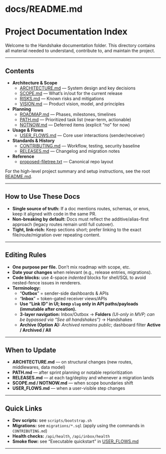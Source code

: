 # docs/README.md

# Project Documentation Index

Welcome to the Handshake documentation folder. This directory contains all material needed to understand, contribute to, and maintain the project.

---

## Contents

- **Architecture & Scope**
  - [ARCHITECTURE.md](./ARCHITECTURE.md) — System design and key decisions
  - [SCOPE.md](./SCOPE.md) — What’s in/out for the current release
  - [RISKS.md](./RISKS.md) — Known risks and mitigations
  - [VISION.md](./VISION.md) — Product vision, model, and principles
- **Planning**
  - [ROADMAP.md](./ROADMAP.md) — Phases, milestones, timelines
  - [PATH.md](./PATH.md) — Prioritized task list (near-term, actionable)
  - [NOTNOW.md](./NOTNOW.md) — Deferred items (explicit “no” for now)
- **Usage & Flows**
  - [USER_FLOWS.md](./USER_FLOWS.md) — Core user interactions (sender/receiver)
- **Standards & History**
  - [CONTRIBUTING.md](./CONTRIBUTING.md) — Workflow, testing, security baseline
  - [RELEASES.md](./RELEASES.md) — Changelog and migration notes
- **Reference**
  - [proposed-filetree.txt](./proposed-filetree.txt) — Canonical repo layout

For the high-level project summary and setup instructions, see the root [README.md](../README.md).

---

## How to Use These Docs

- **Single source of truth:** If a doc mentions routes, schemas, or envs, keep it aligned with code in the same PR.
- **Non-breaking by default:** Docs must reflect the additive/alias-first approach (legacy routes remain until full cutover).
- **Tight, link-rich:** Keep sections short; prefer linking to the exact file/route/migration over repeating content.

---

## Editing Rules

- **One purpose per file.** Don’t mix roadmap with scope, etc.
- **Date your changes** when relevant (e.g., release entries, migrations).
- **Code blocks:** use 4-space _indented_ blocks for shell/SQL to avoid nested-fence issues in renderers.
- **Terminology:**
  - “**Outbox**” = sender-side dashboards & APIs
  - “**Inbox**” = token-gated receiver views/APIs
  - **Use “Link ID” in UI; keep `slug` only in API paths/payloads (immutable after creation).**
  - **3-layer navigation:** Inbox/Outbox → **Folders** _(UI-only in MVP; can be bypassed via “See all handshakes”)_ → Handshakes
  - **Archive (Option A):** _Archived remains public_; dashboard filter **Active / Archived / All**

---

## When to Update

- **ARCHITECTURE.md** — on structural changes (new routes, middlewares, data model)
- **PATH.md** — after sprint planning or notable reprioritization
- **RELEASES.md** — at each tag/deploy and whenever a migration lands
- **SCOPE.md / NOTNOW.md** — when scope boundaries shift
- **USER_FLOWS.md** — when a user-visible step changes

---

## Quick Links

- **Dev scripts:** see `scripts/bootstrap.sh`
- **Migrations:** see `migrations/*.sql` (apply using the commands in `CONTRIBUTING.md`)
- **Health checks:** `/api/health`, `/api/inbox/health`
- **Smoke flow:** see “Executable quickstart” in [USER_FLOWS.md](./USER_FLOWS.md)

---
